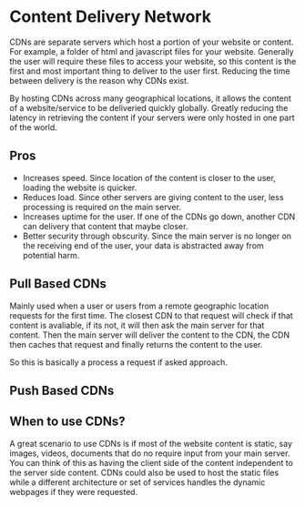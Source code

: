 # Content Delivery Network
CDNs are separate servers which host a portion of your website or content.
For example, a folder of html and javascript files for your website.
Generally the user will require these files to access your website, so this content is the first and most important thing to deliver to the user first.
Reducing the time between delivery is the reason why CDNs exist.

By hosting CDNs across many geographical locations, it allows the content of a website/service to be deliveried quickly globally.
Greatly reducing the latency in retrieving the content if your servers were only hosted in one part of the world.

## Pros
- Increases speed. Since location of the content is closer to the user, loading the website is quicker.
- Reduces load. Since other servers are giving content to the user, less processing is required on the main server.
- Increases uptime for the user. If one of the CDNs go down, another CDN can delivery that content that maybe closer.
- Better security through obscurity. Since the main server is no longer on the receiving end of the user, your data is abstracted away from potential harm.

## Pull Based CDNs
Mainly used when a user or users from a remote geographic location requests for the first time.
The closest CDN to that request will check if that content is avaliable, if its not, it will then ask the main server for that content.
Then the main server will deliver the content to the CDN, the CDN then caches that request and finally returns the content to the user.

So this is basically a process a request if asked approach.

## Push Based CDNs

## When to use CDNs?
A great scenario to use CDNs is if most of the website content is static, say images, videos, documents that do no require input from your main server.
You can think of this as having the client side of the content independent to the server side content.
CDNs could also be used to host the static files while a different architecture or set of services handles the dynamic webpages if they were requested.
